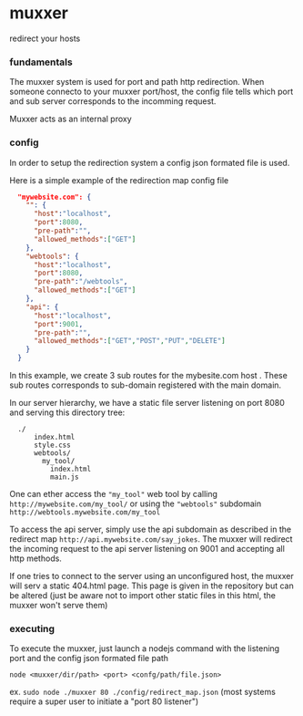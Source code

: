 # muxxer
redirect your hosts

### fundamentals

The muxxer system is used for port and path http redirection. When someone connecto to your muxxer port/host, the config file tells which port and sub server corresponds to the incomming request.

Muxxer acts as an internal proxy

### config

In order to setup the redirection system a config json formated file is used.

Here is a simple example of the redirection map config file

``` json
  "mywebsite.com": {
    "": {
      "host":"localhost",
      "port":8080,
      "pre-path":"",
      "allowed_methods":["GET"]
    },
    "webtools": {
      "host":"localhost",
      "port":8080,
      "pre-path":"/webtools",
      "allowed_methods":["GET"]
    },
    "api": {
      "host":"localhost",
      "port":9001,
      "pre-path":"",
      "allowed_methods":["GET","POST","PUT","DELETE"]
    }
  }
```

In this example, we create 3 sub routes for the mybesite.com host . These sub routes corresponds to sub-domain registered with the main domain.

In our server hierarchy, we have a static file server listening on port 8080 and serving this directory tree:

```
  ./
      index.html
      style.css
      webtools/
        my_tool/
          index.html
          main.js
```

One can ether access the `"my_tool"` web tool by calling `http://mywebsite.com/my_tool/` or using the `"webtools"` subdomain `http://webtools.mywebsite.com/my_tool`

To access the api server, simply use the api subdomain as described in the redirect map `http://api.mywebsite.com/say_jokes`. The muxxer will redirect the incoming request to the api server listening on 9001 and accepting all http methods.

If one tries to connect to the server using an unconfigured host, the muxxer will serv a static 404.html page.
This page is given in the repository but can be altered (just be aware not to import other static files in this html, the muxxer won't serve them)

### executing

To execute the muxxer, just launch a nodejs command with the listening port and the config json formated file path

`node <muxxer/dir/path> <port> <confg/path/file.json>`

ex. `sudo node ./muxxer 80 ./config/redirect_map.json` (most systems require a super user to initiate a "port 80 listener")
